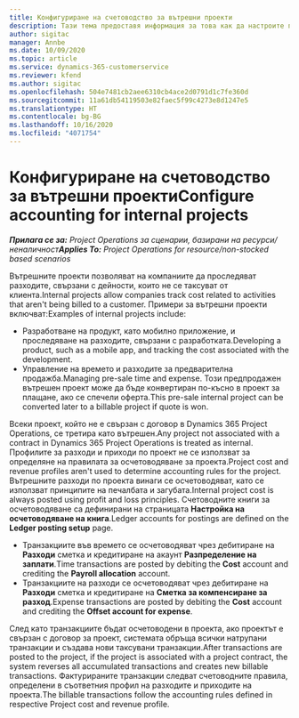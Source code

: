 ```yaml
---
title: Конфигуриране на счетоводство за вътрешни проекти
description: Тази тема предоставя информация за това как да настроите практики за счетоводство за вътрешни проекти в Project Operations.
author: sigitac
manager: Annbe
ms.date: 10/09/2020
ms.topic: article
ms.service: dynamics-365-customerservice
ms.reviewer: kfend
ms.author: sigitac
ms.openlocfilehash: 504e7481cb2aee6310cb4ace2d0791d1c7fe360d
ms.sourcegitcommit: 11a61db54119503e82faec5f99c4273e8d1247e5
ms.translationtype: HT
ms.contentlocale: bg-BG
ms.lasthandoff: 10/16/2020
ms.locfileid: "4071754"
---
```

# <a name="configure-accounting-for-internal-projects"></a><span data-ttu-id="fa2d9-103">Конфигуриране на счетоводство за вътрешни проекти</span><span class="sxs-lookup"><span data-stu-id="fa2d9-103">Configure accounting for internal projects</span></span>

<span data-ttu-id="fa2d9-104">_**Прилага се за:** Project Operations за сценарии, базирани на ресурси/неналичност_</span><span class="sxs-lookup"><span data-stu-id="fa2d9-104">_**Applies To:** Project Operations for resource/non-stocked based scenarios_</span></span>

<span data-ttu-id="fa2d9-105">Вътрешните проекти позволяват на компаниите да проследяват разходите, свързани с дейности, които не се таксуват от клиента.</span><span class="sxs-lookup"><span data-stu-id="fa2d9-105">Internal projects allow companies track cost related to activities that aren't being billed to a customer.</span></span> <span data-ttu-id="fa2d9-106">Примери за вътрешни проекти включват:</span><span class="sxs-lookup"><span data-stu-id="fa2d9-106">Examples of internal projects include:</span></span>

- <span data-ttu-id="fa2d9-107">Разработване на продукт, като мобилно приложение, и проследяване на разходите, свързани с разработката.</span><span class="sxs-lookup"><span data-stu-id="fa2d9-107">Developing a product, such as a mobile app, and tracking the cost associated with the development.</span></span>
- <span data-ttu-id="fa2d9-108">Управление на времето и разходите за предварителна продажба.</span><span class="sxs-lookup"><span data-stu-id="fa2d9-108">Managing pre-sale time and expense.</span></span> <span data-ttu-id="fa2d9-109">Този предпродажен вътрешен проект може да бъде конвертиран по-късно в проект за плащане, ако се спечели оферта.</span><span class="sxs-lookup"><span data-stu-id="fa2d9-109">This pre-sale internal project can be converted later to a billable project if quote is won.</span></span>

<span data-ttu-id="fa2d9-110">Всеки проект, който не е свързан с договор в Dynamics 365 Project Operations, се третира като вътрешен.</span><span class="sxs-lookup"><span data-stu-id="fa2d9-110">Any project not associated with a contract in Dynamics 365 Project Operations is treated as internal.</span></span> <span data-ttu-id="fa2d9-111">Профилите за разходи и приходи по проект не се използват за определяне на правилата за осчетоводяване за проекта.</span><span class="sxs-lookup"><span data-stu-id="fa2d9-111">Project cost and revenue profiles aren't used to determine accounting rules for the project.</span></span> <span data-ttu-id="fa2d9-112">Вътрешните разходи по проекта винаги се осчетоводяват, като се използват принципите на печалбата и загубата.</span><span class="sxs-lookup"><span data-stu-id="fa2d9-112">Internal project cost is always posted using profit and loss principles.</span></span> <span data-ttu-id="fa2d9-113">Счетоводните книги за осчетоводяване са дефинирани на страницата **Настройка на осчетоводяване на книга**.</span><span class="sxs-lookup"><span data-stu-id="fa2d9-113">Ledger accounts for postings are defined on the **Ledger posting setup** page.</span></span>

- <span data-ttu-id="fa2d9-114">Транзакциите във времето се осчетоводяват чрез дебитиране на **Разходи** сметка и кредитиране на акаунт **Разпределение на заплати**.</span><span class="sxs-lookup"><span data-stu-id="fa2d9-114">Time transactions are posted by debiting the **Cost** account and crediting the **Payroll allocation** account.</span></span>
- <span data-ttu-id="fa2d9-115">Транзакциите на разходи се осчетоводяват чрез дебитиране на **Разходи** сметка и кредитиране на **Сметка за компенсиране за разход**.</span><span class="sxs-lookup"><span data-stu-id="fa2d9-115">Expense transactions are posted by debiting the **Cost** account and crediting the **Offset account for expense**.</span></span>

<span data-ttu-id="fa2d9-116">След като транзакциите бъдат осчетоводени в проекта, ако проектът е свързан с договор за проект, системата обръща всички натрупани транзакции и създава нови таксувани транзакции.</span><span class="sxs-lookup"><span data-stu-id="fa2d9-116">After transactions are posted to the project, if the project is associated with a project contract, the system reverses all accumulated transactions and creates new billable transactions.</span></span> <span data-ttu-id="fa2d9-117">Фактурираните транзакции следват счетоводните правила, определени в съответния профил на разходите и приходите на проекта.</span><span class="sxs-lookup"><span data-stu-id="fa2d9-117">The billable transactions follow the accounting rules defined in respective Project cost and revenue profile.</span></span>


